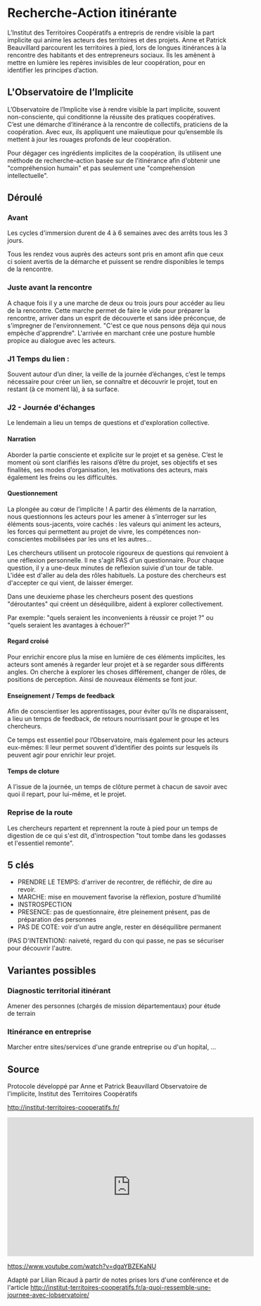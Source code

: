 <!--

---
title: Recherche-Action itinérante
description: L’Institut des Territoires Coopératifs a entrepris de rendre visible la part implicite qui anime les acteurs des territoires et des projets. Anne et Patrick Beauvillard parcourent les territoires à pied, lors de longues itinérances à la rencontre des habitants et des entrepreneurs sociaux. 
image_url: 
licence: CC-BY-SA
---

-->

# Recherche-Action itinérante

L’Institut des Territoires Coopératifs a entrepris de rendre visible la part implicite qui anime les acteurs des territoires et des projets. Anne et Patrick Beauvillard parcourent les territoires à pied, lors de longues itinérances à la rencontre des habitants et des entrepreneurs sociaux. Ils les amènent à mettre en lumière les repères invisibles de leur coopération, pour en identifier les principes d’action.


## L'Observatoire de l’Implicite

L’Observatoire de l’Implicite vise à rendre visible la part implicite, souvent non-consciente, qui conditionne la réussite des pratiques coopératives. C’est une démarche d’itinérance à la rencontre de collectifs, praticiens de la coopération. Avec eux, ils appliquent une maïeutique pour qu’ensemble ils mettent à jour les rouages profonds de leur coopération.

Pour dégager ces ingrédients implicites de la coopération, ils utilisent une méthode de recherche-action basée sur de l'itinérance afin d'obtenir une "compréhension humain" et pas seulement une "comprehension intellectuelle".

## Déroulé

### Avant

Les cycles d'immersion durent de 4 à 6 semaines avec des arrêts tous les 3 jours. 

Tous les rendez vous auprès des acteurs sont pris en amont afin que ceux ci soient avertis de la démarche et puissent se rendre disponibles le temps de la rencontre.

### Juste avant la rencontre

A chaque fois il y a une marche de deux ou trois jours pour accéder au lieu de la rencontre. Cette marche permet de faire le vide pour préparer la rencontre, arriver dans un esprit de découverte et sans idée préconçue, de s'impregner de l'environnement. "C'est ce que nous pensons déja qui nous empèche d'apprendre". L'arrivée en marchant crée une posture humble propice au dialogue avec les acteurs.

### J1 Temps du lien : 

Souvent autour d’un diner, la veille de la journée d’échanges, c’est le temps nécessaire pour créer un lien, se connaître et découvrir le projet, tout en restant (à ce moment là), à sa surface.


### J2 - Journée d'échanges

Le lendemain a lieu un temps de questions et d'exploration collective.

#### Narration

Aborder la partie consciente et explicite sur le projet et sa genèse. C’est le moment où sont clarifiés les raisons d’être du projet, ses objectifs et ses finalités, ses modes d’organisation, les motivations des acteurs, mais également les freins ou les difficultés.

#### Questionnement

La plongée au cœur de l’implicite ! A partir des éléments de la narration, nous questionnons les acteurs pour les amener à s’interroger sur les éléments sous-jacents, voire cachés : les valeurs qui animent les acteurs, les forces qui permettent au projet de vivre, les compétences non-conscientes mobilisées par les uns et les autres…

Les chercheurs utilisent un protocole rigoureux de questions qui renvoient à une réflexion personnelle. Il ne s'agit PAS d'un questionnaire. Pour chaque question, il y a une-deux minutes de reflexion suivie d'un tour de table. L'idée est d'aller au dela des rôles habituels. La posture des chercheurs est d'accepter ce qui vient, de laisser émerger.

Dans une deuxieme phase les chercheurs posent des questions "déroutantes" qui créent un déséquilibre, aident à explorer collectivement.

Par exemple: "quels seraient les inconvenients à réussir ce projet ?" ou "quels seraient les avantages à échouer?"

#### Regard croisé

Pour enrichir encore plus la mise en lumière de ces éléments implicites, les acteurs sont amenés à regarder leur projet et à se regarder sous différents angles. On cherche à explorer les choses différement, changer de rôles, de positions de perception. Ainsi de nouveaux éléments se font jour.

#### Enseignement / Temps de feedback

Afin de conscientiser les apprentissages, pour éviter qu’ils ne disparaissent, a lieu un temps de feedback, de retours nourrissant pour le groupe et les chercheurs.

Ce temps est essentiel pour l’Observatoire, mais également pour les acteurs eux-mêmes: Il leur permet souvent d’identifier des points sur lesquels ils peuvent agir pour enrichir leur projet.

#### Temps de cloture

A l’issue de la journée, un temps de clôture permet à chacun de savoir avec quoi il repart, pour lui-même, et le projet.


### Reprise de la route

Les chercheurs repartent et reprennent la route à pied pour un temps de digestion de ce qui s'est dit, d'introspection "tout tombe dans les godasses et l'essentiel remonte".

## 5 clés

- PRENDRE LE TEMPS: d'arriver de recontrer, de réfléchir, de dire au revoir.
- MARCHE: mise en mouvement favorise la réflexion, posture d'humilité
- INSTROSPECTION
- PRESENCE: pas de questionnaire, être pleinement présent, pas de préparation des personnes
- PAS DE COTE: voir d'un autre angle, rester en déséquilibre permanent

(PAS D'INTENTION): naiveté, regard du con qui passe, ne pas se sécuriser pour découvrir l'autre.

## Variantes possibles

### Diagnostic territorial itinérant

Amener des personnes (chargés de mission départementaux) pour étude de terrain

### Itinérance en entreprise

Marcher entre sites/services d'une grande entreprise ou d'un hopital, ...

## Source
Protocole développé par Anne et Patrick Beauvillard
Observatoire de l'implicite, Institut des Territoires Coopératifs

http://institut-territoires-cooperatifs.fr/


<iframe width="560" height="315" src="https://www.youtube.com/embed/dgaYBZEKaNU" frameborder="0" allowfullscreen></iframe>

https://www.youtube.com/watch?v=dgaYBZEKaNU

Adapté par Lilian Ricaud à partir de notes prises lors d'une conférence et de l'article http://institut-territoires-cooperatifs.fr/a-quoi-ressemble-une-journee-avec-lobservatoire/









